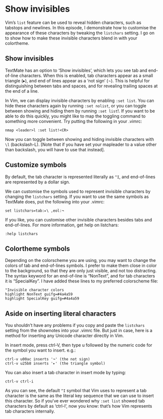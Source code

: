 # Show invisibles

Vim’s `list` feature can be used to reveal hidden characters, such as tabstops
and newlines. In this episode, I demonstrate how to customise the appearance of
these characters by tweaking the `listchars` setting. I go on to show how to
make these invisible characters blend in with your colortheme.

## Show invisibles

TextMate has an option to ‘Show invisibles’, which lets you see tab and
end-of-line characters. When this is enabled, tab characters appear as a small
triangle (▸), and end of lines appear as a ‘not sign’ (¬). This is helpful for
distinguishing between tabs and spaces, and for revealing trailing spaces at the
end of a line.

In Vim, we can display invisible characters by enabling `:set list`. You can
hide these characters again by running `:set nolist`, or you can toggle between
showing and hiding them by running `:set list`!. If you want to be able to do
this quickly, you might like to map the toggling command to something more
convenient. Try putting the following in your .vimrc:

    nmap <leader>l :set list!<CR>

Now you can toggle between showing and hiding invisible characters with `\l`
(backslash-L). [Note that if you have set your mapleader to a value other than
backslash, you will have to use that instead].

## Customize symbols

By default, the tab character is represented literally as `^I`, and end-of-lines
are represented by a dollar sign.

We can customise the symbols used to represent invisible characters by changing
the `listchars` setting. If you want to use the same symbols as TextMate does,
put the following into your .vimrc:

    set listchars=tab:▸\ ,eol:¬

If you like, you can customise other invisible characters besides tabs and
end-of-lines. For more information, get help on listchars:

    :help listchars

## Colortheme symbols

Depending on the colorscheme you are using, you may want to change the colors of
tab and end-of-lines symbols. I prefer to make them close in color to the
background, so that they are only just visible, and not too distracting. The
syntax keyword for an end-of-line is “NonText”, and for tab characters it is
“SpecialKey”. I have added these lines to my preferred colorscheme file:

    "Invisible character colors
    highlight NonText guifg=#4a4a59
    highlight SpecialKey guifg=#4a4a59

## Aside on inserting literal characters

You shouldn’t have any problems if you copy and paste the `listchars` setting
from the shownotes into your .vimrc file. But just in case, here is a method for
inserting any Unicode character directly in Vim.

In insert mode, press ctrl-V, then type u followed by the numeric code for the
symbol you want to insert. e.g.:

    ctrl-v u00ac inserts '¬' (the not sign)
    ctrl-v u25b8 inserts '▸' (the triangle symbol)

You can also insert a tab character in insert mode by typing:

    ctrl-v ctrl-i

As you can see, the default `^I` symbol that Vim uses to represent a tab
character is the same as the literal key sequence that we can use to insert this
character. So if you’ve ever wondered why `:set list` showed tab characters by
default as ‘ctrl-I’, now you know: that’s how Vim represents tab characters
internally.
